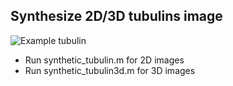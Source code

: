 ## Synthesize 2D/3D tubulins image 

![Example tubulin](/example/tubulins_noise2d.png)

- Run synthetic_tubulin.m for 2D images
- Run synthetic_tubulin3d.m for 3D images
